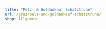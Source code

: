 ```yaml
---
title: "Pelz- & Goldankauf Schatztruhe"
url: /graz/pelz-und-goldankauf-schatztruhe/
shop: Allgemein
---
```

